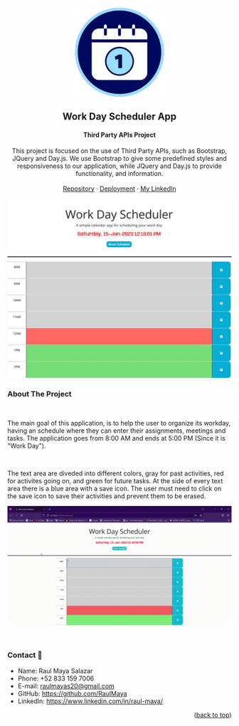 <!-- PROJECT LOGO -->
<br />
<div align="center">
  <a href="https://github.com/RaulMaya/Scheduler-App">
    <img src="./assets/images/schedule.png" alt="Logo" width="200" height="200">
  </a>

  <h2 align="center">Work Day Scheduler App</h2>
  <h4 align="center">Third Party APIs Project</h4>

  <p align="center">
  This project is focused on the use of Third Party APIs, such as Bootstrap, JQuery and Day.js. We use Bootstrap to give some predefined styles and responsiveness to our application, while JQuery and Day.js to provide functionality, and information.
    <br />
    <br />
    <a href="https://github.com/RaulMaya/Scheduler-App">Repository</a>    
    ·
    <a href="https://raulmaya.github.io/Scheduler-App/">Deployment</a>
    ·
    <a href="https://www.linkedin.com/in/raul-maya/">My LinkedIn</a>

  </p>
</div>
<!-- ABOUT THE PROJECT -->

![mainMenu](./assets/images/landingPage.jpg)

### About The Project

<br>
<p> The main goal of this application, is to help the user to organize its workday, having an schedule where they can enter their assignments, meetings and tasks. The application goes from 8:00 AM and ends at 5:00 PM (Since it is "Work Day").
</p>

<br>
<p>The text area are diveded into different colors, gray for past activities, red for activites going on, and green for future tasks. At the side of every text area there is a blue area with a save icon. The user must need to click on the save icon to save their activities and prevent them to be erased.
</p>

![functionality](./assets/images/workday.gif)

<br>

### Contact :iphone:

- Name: Raul Maya Salazar
- Phone: +52 833 159 7006
- E-mail: raulmayas20@gmail.com
- GitHub: https://github.com/RaulMaya
- LinkedIn: https://www.linkedin.com/in/raul-maya/

<p align="right">(<a href="#top">back to top</a>)</p>
